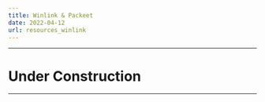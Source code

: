 ```yaml
---
title: Winlink & Packeet
date: 2022-04-12
url: resources_winlink
---
```


------
# Under Construction
------

